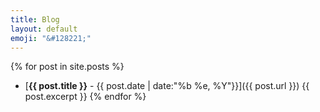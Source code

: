 ```yaml
---
title: Blog
layout: default
emoji: "&#128221;"
---
```

{% for post in site.posts %}
- [**{{ post.title }}**<span> - {{ post.date | date:"%b %e, %Y"}}</span>]({{ post.url }})
   {{ post.excerpt }}
{% endfor %}

